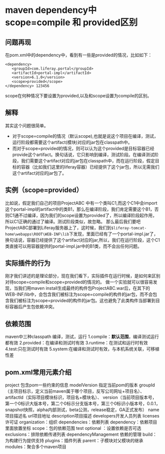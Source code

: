 # maven dependency中scope=compile 和 provided区别

## 问题再现

在pom.xml中的dependency中，看到有一些是provided的情况，比如如下：

```
<dependency> 
   <groupId>com.liferay.portal</groupId> 
   <artifactId>portal-impl</artifactId> 
   <version>6.1.0</version> 
   <scope>provided</scope> 
</dependency> 123456
```

scope在何种情况下要设置为provided,以及和scope设置为compile的区别。

## 解释

其实这个问题很简单。

- 对于scope=compile的情况（默认scope),也就是说这个项目在编译，测试，运行阶段都需要这个artifact(模块)对应的jar包在classpath中。
- 而对于scope=provided的情况，则可以认为这个provided是目标容器已经provide这个artifact。换句话说，它只影响到编译，测试阶段。在编译测试阶段，我们需要这个artifact对应的jar包在classpath中，而在运行阶段，假定目标的容器（比如我们这里的liferay容器）已经提供了这个jar包，所以无需我们这个artifact对应的jar包了。

## 实例（scope=provided）

比如说，假定我们自己的项目ProjectABC 中有一个类叫C1,而这个C1中会import这个portal-impl的artifact中的类B1，那么在编译阶段，我们肯定需要这个B1，否则C1通不过编译，因为我们的scope设置为provided了，所以编译阶段起作用，所以C1正确的通过了编译。测试阶段类似，故忽略。
那么最后我们要吧ProjectABC部署到Liferay服务器上了，这时候，我们到`$liferay-tomcat-home\webapps\ROOT\WEB-INF\lib`下发现，里面已经有了一个portal-impl.jar了，换句话说，容器已经提供了这个artifact对应的jar,所以，我们在运行阶段，这个C1类直接可以用容器提供的portal-impl.jar中的B1类，而不会出任何问题。

## 实际插件的行为

刚才我们讲述的是理论部分，现在我们看下，实际插件在运行时候，是如何来区别对待scope=compile和scope=provided的情况的。
做一个实验就可以很容易发现，当我们用maven install生成最终的构件包ProjectABC.war后，在其下的WEB-INF/lib中，会包含我们被标注为scope=compile的构件的jar包，而不会包含我们被标注为scope=provided的构件的jar包。这也避免了此类构件当部署到目标容器后产生包依赖冲突。

## 依赖范围

maven中三种classpath
编译，测试，运行
1.compile：**默认范围**，编译测试运行都有效
2.provided：在编译和测试时有效
3.runtime：在测试和运行时有效
4.test:只在测试时有效
5.system:在编译和测试时有效，与本机系统关联，可移植性差

## pom.xml常用元素介绍

project 包含pom一些约束的信息
modelVersion 指定当前pom的版本
groupId（主项目标示，定义当前maven属于哪个项目，反写公司网址+项目名）、
artifactId（实际项目模块标识，项目名+模块名）、
version（当前项目版本号，第一个0标识大版本号，第二个0标示分支版本号，第三个0标识小版本号，0.0.1，snapshot快照，alpha内部测试，beta公测，release稳定，GA正式发布）
name项目描述名
url项目地址
description项目描述
developers开发人员列表
licenses许可证
organization：组织
dependencies：依赖列表
dependency：依赖项目 里面放置坐标
scope：包的依赖范围 test
optional ：设置依赖是否可选
exclusions：排除依赖传递列表
dependencyManagement 依赖的管理
build：为构建行为提供支持
plugins：插件列表
parent：子模块对父模块的继承
modules：聚合多个maven项目